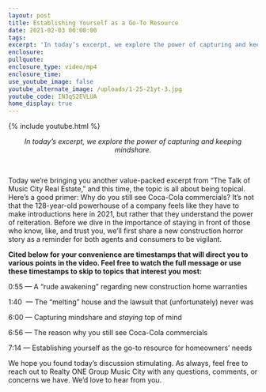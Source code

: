 ```yaml
---
layout: post
title: Establishing Yourself as a Go-To Resource
date: 2021-02-03 00:00:00
tags:
excerpt: 'In today’s excerpt, we explore the power of capturing and keeping mindshare.'
enclosure:
pullquote:
enclosure_type: video/mp4
enclosure_time:
use_youtube_image: false
youtube_alternate_image: /uploads/1-25-21yt-3.jpg
youtube_code: IN3qS2EVLUA
home_display: true
---
```


{% include youtube.html %}

<center><em>In today’s excerpt, we explore the power of capturing and keeping mindshare.</em></center>

&nbsp;

Today we’re bringing you another value-packed excerpt from “The Talk of Music City Real Estate,” and this time, the topic is all about being topical. Here’s a good primer: Why do you still see Coca-Cola commercials? It’s not that the 128-year-old powerhouse of a company feels like they have to make introductions here in 2021, but rather that they understand the power of reiteration. Before we dive in the importance of staying in front of those who know, like, and trust you, we’ll first share a new construction horror story as a reminder for both agents and consumers to be vigilant.&nbsp;

**Cited below for your convenience are timestamps that will direct you to various points in the video. Feel free to watch the full message or use these timestamps to skip to topics that interest you most:&nbsp;**

0:55 — A “rude awakening” regarding new construction home warranties&nbsp;

1:40&nbsp; — The “melting” house and the lawsuit that (unfortunately) never was&nbsp;

6:00 — Capturing mindshare and *staying* top of mind&nbsp;

6:56 — The reason why you still see Coca-Cola commercials&nbsp;

7:14 — Establishing yourself as the go-to resource for homeowners’ needs&nbsp;

We hope you found today’s discussion stimulating. As always, feel free to reach out to Realty ONE Group Music City with any questions, comments, or concerns we have. We’d love to hear from you.

